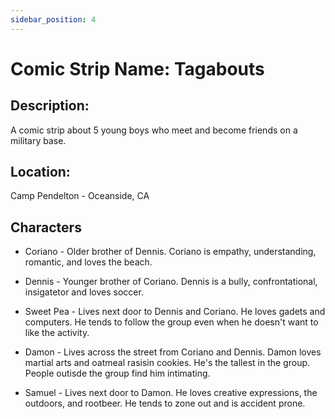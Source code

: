 ```yaml
---
sidebar_position: 4
---
```


# Comic Strip Name: Tagabouts

## Description:

A comic strip about 5 young boys who meet and become friends on a military base.

## Location:

Camp Pendelton - Oceanside, CA

## Characters

- Coriano - Older brother of Dennis. Coriano is empathy, understanding, romantic, and loves the beach.
- Dennis - Younger brother of Coriano. Dennis is a bully, confrontational, insigatetor and loves soccer.

- Sweet Pea - Lives next door to Dennis and Coriano. He loves gadets and computers. He tends to follow the group even when he doesn't want to like the activity.

- Damon - Lives across the street from Coriano and Dennis. Damon loves martial arts and oatmeal rasisin cookies. He's the tallest in the group. People outisde the group find him intimating.

- Samuel - Lives next door to Damon. He loves creative expressions, the outdoors, and rootbeer. He tends to zone out and is accident prone.
